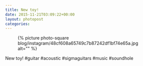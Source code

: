 ```yaml
---
title: New toy!
date: 2015-11-21T03:09:22+00:00
layout: photopost
categories:
---
```


<figure class="photo photo--square">
  {% picture photo-square blog/instagram/48cf608a65749c7b87242df1bf74e65a.jpg alt="" %}
</figure>

New toy!
#guitar #acoustic #sigmaguitars #music #soundhole

